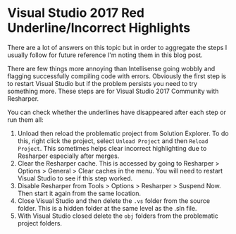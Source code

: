 # Visual Studio 2017 Red Underline/Incorrect Highlights #

There are a lot of answers on this topic but in order to aggregate the steps I usually follow for future reference I'm noting them in this blog post.

There are few things more annoying than Intellisense going wobbly and flagging successfully compiling code with errors. Obviously the first step is to restart Visual Studio but if the problem persists you need to try something more. These steps are for Visual Studio 2017 Community with Resharper.

You can check whether the underlines have disappeared after each step or run them all:

1. Unload then reload the problematic project from Solution Explorer. To do this, right click the project, select ```Unload Project``` and then ```Reload Project```. This sometimes helps clear incorrect highlighting due to Resharper especially after merges.
2. Clear the Resharper cache. This is accessed by going to Resharper > Options > General > Clear caches in the menu. You will need to restart Visual Studio to see if this step worked.
3. Disable Resharper from Tools > Options > Resharper > Suspend Now. Then start it again from the same location.
4. Close Visual Studio and then delete the ```.vs``` folder from the source folder. This is a hidden folder at the same level as the .sln file.
5. With Visual Studio closed delete the ```obj``` folders from the problematic project folders.